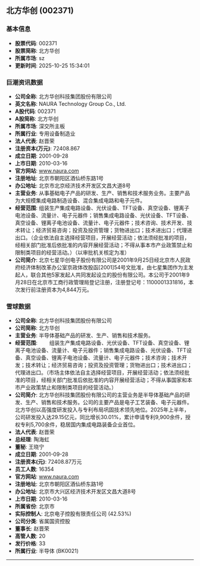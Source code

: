 ## 北方华创 (002371)

### 基本信息

- **股票代码**: 002371
- **股票简称**: 北方华创
- **所属市场**: sz
- **更新时间**: 2025-10-25 15:34:01

### 巨潮资讯数据

- **公司全称**: 北方华创科技集团股份有限公司
- **英文名称**: NAURA Technology Group Co., Ltd.
- **A股代码**: 002371
- **A股简称**: 北方华创
- **所属市场**: 深交所主板
- **所属行业**: 专用设备制造业
- **法人代表**: 赵晋荣
- **注册资本(万元)**: 72408.867
- **成立日期**: 2001-09-28
- **上市日期**: 2010-03-16
- **官方网站**: www.naura.com
- **注册地址**: 北京市朝阳区酒仙桥东路1号
- **办公地址**: 北京市北京经济技术开发区文昌大道8号
- **主营业务**: 从事基础电子产品的研发、生产、销售和技术服务业务。主要产品为大规模集成电路制造设备、混合集成电路和电子元件。
- **经营范围**: 组装生产集成电路设备、光伏设备、TFT设备、真空设备、锂离子电池设备、流量计、电子元器件；销售集成电路设备、光伏设备、TFT设备、真空设备、锂离子电池设备、流量计、电子元器件；技术咨询、技术开发、技术转让；经济贸易咨询；投资及投资管理；货物进出口；技术进出口；代理进出口。（企业依法自主选择经营项目，开展经营活动；依法须经批准的项目，经相关部门批准后依批准的内容开展经营活动；不得从事本市产业政策禁止和限制类项目的经营活动。）（以审批机关核定为准）
- **公司简介**: 北京七星华创电子股份有限公司是2001年9月25日经北京市人民政府经济体制改革办公室京政体改股函[2001]54号文批准，由七星集团作为主发起人，联合其他5家发起人共同发起设立的股份有限公司。本公司于2001年9月28日在北京市工商行政管理局登记注册，注册登记号：1100001331816，本次发行前注册资本为4,844万元。

### 雪球数据

- **公司全称**: 北方华创科技集团股份有限公司
- **公司简称**: 北方华创
- **主营业务**: 半导体基础产品的研发、生产、销售和技术服务。
- **经营范围**: 　　组装生产集成电路设备、光伏设备、TFT设备、真空设备、锂离子电池设备、流量计、电子元器件；销售集成电路设备、光伏设备、TFT设备、真空设备、锂离子电池设备、流量计、电子元器件；技术咨询；技术开发；技术转让；经济贸易咨询；投资及投资管理；货物进出口；技术进出口；代理进出口。（市场主体依法自主选择经营项目，开展经营活动；依法须经批准的项目，经相关部门批准后依批准的内容开展经营活动；不得从事国家和本市产业政策禁止和限制类项目的经营活动。）
- **公司简介**: 北方华创科技集团股份有限公司的主营业务是半导体基础产品的研发、生产、销售和技术服务。公司的主要产品是电子工艺装备、电子元器件。北方华创以高强度研发投入与专利布局巩固技术领先地位。2025年上半年，公司研发投入达29.15亿元，同比增长30.01%，累计申请专利9,900余件，授权专利5,700余件，稳居国内集成电路装备企业首位。
- **法人代表**: 赵晋荣
- **总经理**: 陶海虹
- **董秘**: 王晓宁
- **成立日期**: 2001-09-28
- **注册资本(元)**: 72408.87万元
- **员工人数**: 16354
- **官方网站**: www.naura.com
- **注册地址**: 北京市朝阳区酒仙桥东路1号
- **办公地址**: 北京市大兴区经济技术开发区文昌大道8号
- **上市日期**: 2010-03-16
- **所属省份**: 北京市
- **实际控制人**: 北京电子控股有限责任公司 (42.53%)
- **公司分类**: 省属国资控股
- **董事长**: 赵晋荣
- **高管人数**: 20
- **发行价格**: 33
- **所属行业**: 半导体 (BK0021)

---